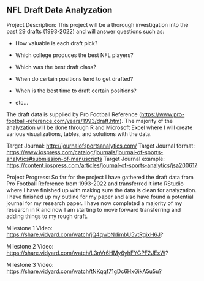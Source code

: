 NFL Draft Data Analyzation
-

Project Description: This project will be a thorough investigation into the past 29 drafts (1993-2022) and will answer questions such as:
   - How valuable is each draft pick?
  
   - Which college produces the best NFL players?
   
   - Which was the best draft class?
   
   - When do certain positions tend to get drafted?
   
   - When is the best time to draft certain positions?
   
   - etc...

The draft data is supplied by Pro Football Reference (https://www.pro-football-reference.com/years/1993/draft.htm). The majority of the analyzation will be done through R and Microsoft Excel where I will create various visualizations, tables, and solutions with the data.

Target Journal:
http://journalofsportsanalytics.com/
Target Journal format:
https://www.iospress.com/catalog/journals/journal-of-sports-analytics#submission-of-manuscripts
Target Journal example:
https://content.iospress.com/articles/journal-of-sports-analytics/jsa200617

Project Progress: So far for the project I have gathered the draft data from Pro Football Reference from 1993-2022 and transferred it into RStudio where I have finished up with making sure the data is clean for analyzation. I have finished up my outline for my paper and also have found a potential journal for my research paper. I have now completed a majority of my research in R and now I am starting to move forward transferring and adding things to my rough draft.

Milestone 1 Video: https://share.vidyard.com/watch/jQ4qwbNdimbU5vtRgixH6J?

Milestone 2 Video: https://share.vidyard.com/watch/L3nVr6HMy6yhFYGPF2JExW?

Milestone 3 Video: https://share.vidyard.com/watch/tNKqqf71gDc6HxGikA5u5u?
